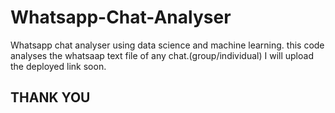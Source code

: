 # Whatsapp-Chat-Analyser
Whatsapp chat analyser using data science and machine learning.
this code analyses the whatsaap text file of any chat.(group/individual)
I will upload the deployed link soon.<br> <h2> THANK YOU
